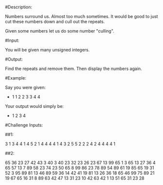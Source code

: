 #Description:

Numbers surround us. Almost too much sometimes. It would be good to just cut these numbers down and cull out the repeats.

Given some numbers let us do some number "culling".

#Input:

You will be given many unsigned integers. 

#Output:

Find the repeats and remove them. Then display the numbers again.

#Example:

Say you were given:

* 1 1 2 2 3 3 4 4

Your output would simply be:

* 1 2 3 4

#Challenge Inputs:

##1:

3 1 3 4 4 1 4 5 2 1 4 4 4 4 1 4 3 2 5 5 2 2 2 4 2 4 4 4 4 1

##2:

65 36 23 27 42 43 3 40 3 40 23 32 23 26 23 67 13 99 65 1 3 65 13 27 36 4 65 57 13 7 89 58 23 74 23 50 65 8 99 86 23 78 89 54 89 61 19 85 65 19 31 52 3 95 89 81 13 46 89 59 36 14 42 41 19 81 13 26 36 18 65 46 99 75 89 21 19 67 65 16 31 8 89 63 42 47 13 31 23 10 42 63 42 1 13 51 65 31 23 28

